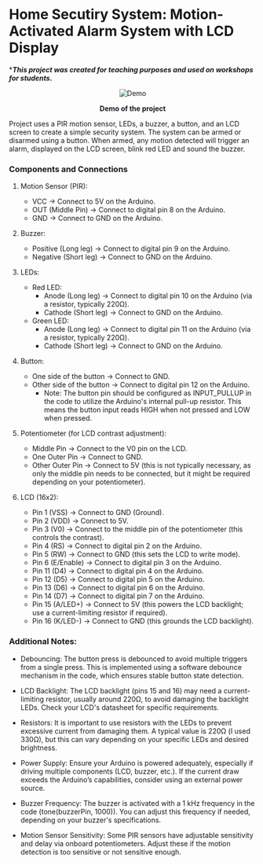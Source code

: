 # Home Secutiry System: Motion-Activated Alarm System with LCD Display

\***_This project was created for teaching purposes and used on workshops for students._**

<div align="center">
  <img src="demo.gif" alt="Demo">
  <p><strong>Demo of the project</strong></p>
</div>


Project uses a PIR motion sensor, LEDs, a buzzer, a button, and an LCD screen to create a simple security system. The system can be armed or disarmed using a button. When armed, any motion detected will trigger an alarm, displayed on the LCD screen, blink red LED and sound the buzzer.

### Components and Connections
1. Motion Sensor (PIR):

	- VCC → Connect to 5V on the Arduino.
	- OUT (Middle Pin) → Connect to digital pin 8 on the Arduino.
	- GND → Connect to GND on the Arduino.

2. Buzzer:

	- Positive (Long leg) → Connect to digital pin 9 on the Arduino.
	- Negative (Short leg) → Connect to GND on the Arduino.

3. LEDs:

	- Red LED:
		- Anode (Long leg) → Connect to digital pin 10 on the Arduino (via a resistor, typically 220Ω).
	    - Cathode (Short leg) → Connect to GND on the Arduino.
	- Green LED:
	    - Anode (Long leg) → Connect to digital pin 11 on the Arduino (via a resistor, typically 220Ω).
	    - Cathode (Short leg) → Connect to GND on the Arduino.

4. Button:

	- One side of the button → Connect to GND.
	- Other side of the button → Connect to digital pin 12 on the Arduino.
	    - Note: The button pin should be configured as INPUT_PULLUP in the code to utilize the Arduino's internal pull-up resistor. This means the button input reads HIGH when not pressed and LOW when pressed.

5. Potentiometer (for LCD contrast adjustment):

	- Middle Pin → Connect to the V0 pin on the LCD.
	- One Outer Pin → Connect to GND.
	- Other Outer Pin → Connect to 5V (this is not typically necessary, as only the middle pin needs to be connected, but it might be required depending on your potentiometer).

6. LCD (16x2):

    - Pin 1 (VSS) → Connect to GND (Ground).
    - Pin 2 (VDD) → Connect to 5V.
    - Pin 3 (V0) → Connect to the middle pin of the potentiometer (this controls the contrast).
	- Pin 4 (RS) → Connect to digital pin 2 on the Arduino.
	- Pin 5 (RW) → Connect to GND (this sets the LCD to write mode).
    - Pin 6 (E/Enable) → Connect to digital pin 3 on the Arduino.
    - Pin 11 (D4) → Connect to digital pin 4 on the Arduino.
    - Pin 12 (D5) → Connect to digital pin 5 on the Arduino.
    - Pin 13 (D6) → Connect to digital pin 6 on the Arduino.
    - Pin 14 (D7) → Connect to digital pin 7 on the Arduino.
    - Pin 15 (A/LED+) → Connect to 5V (this powers the LCD backlight; use a current-limiting resistor if required).
    - Pin 16 (K/LED-) → Connect to GND (this grounds the LCD backlight).

### Additional Notes:

- Debouncing: The button press is debounced to avoid multiple triggers from a single press. This is implemented using a software debounce mechanism in the code, which ensures stable button state detection.

- LCD Backlight: The LCD backlight (pins 15 and 16) may need a current-limiting resistor, usually around 220Ω, to avoid damaging the backlight LEDs. Check your LCD's datasheet for specific requirements.

- Resistors: It is important to use resistors with the LEDs to prevent excessive current from damaging them. A typical value is 220Ω (I used 330Ω), but this can vary depending on your specific LEDs and desired brightness.

- Power Supply: Ensure your Arduino is powered adequately, especially if driving multiple components (LCD, buzzer, etc.). If the current draw exceeds the Arduino’s capabilities, consider using an external power source.

- Buzzer Frequency: The buzzer is activated with a 1 kHz frequency in the code (tone(buzzerPin, 1000)). You can adjust this frequency if needed, depending on your buzzer's specifications.

- Motion Sensor Sensitivity: Some PIR sensors have adjustable sensitivity and delay via onboard potentiometers. Adjust these if the motion detection is too sensitive or not sensitive enough.
